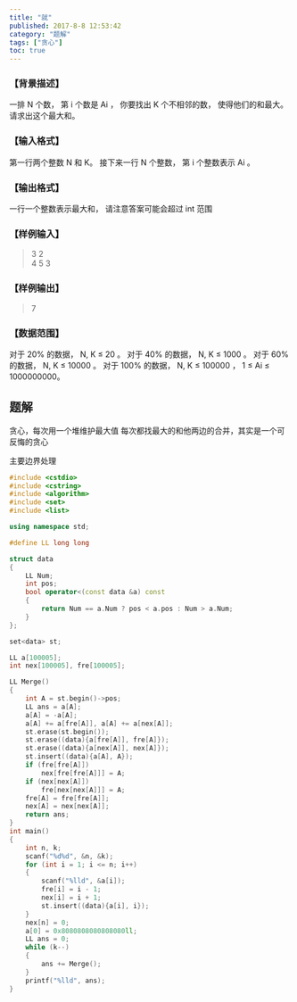 ```yaml
---
title: "就"
published: 2017-8-8 12:53:42
category: "题解"
tags: ["贪心"]
toc: true
---
```


### 【背景描述】

一排 N 个数， 第 i 个数是 Ai ， 你要找出 K 个不相邻的数， 使得他们的和最大。
请求出这个最大和。
<!--more-->
### 【输入格式】

第一行两个整数 N 和 K。
接下来一行 N 个整数， 第 i 个整数表示 Ai 。

### 【输出格式】

一行一个整数表示最大和， 请注意答案可能会超过 int 范围

### 【样例输入】
>3 2   
4 5 3  

### 【样例输出】
>7  

### 【数据范围】
对于 20% 的数据， N, K ≤ 20 。
对于 40% 的数据， N, K ≤ 1000 。
对于 60% 的数据， N, K ≤ 10000 。
对于 100% 的数据， N, K ≤ 100000 ， 1 ≤ Ai ≤ 1000000000。


## 题解

贪心，每次用一个堆维护最大值
每次都找最大的和他两边的合并，其实是一个可反悔的贪心

主要边界处理

```c++
#include <cstdio>
#include <cstring>
#include <algorithm>
#include <set>
#include <list>

using namespace std;

#define LL long long

struct data
{
    LL Num;
    int pos;
    bool operator<(const data &a) const
    {
        return Num == a.Num ? pos < a.pos : Num > a.Num;
    }
};

set<data> st;

LL a[100005];
int nex[100005], fre[100005];

LL Merge()
{
    int A = st.begin()->pos;
    LL ans = a[A];
    a[A] = -a[A];
    a[A] += a[fre[A]], a[A] += a[nex[A]];
    st.erase(st.begin());
    st.erase((data){a[fre[A]], fre[A]});
    st.erase((data){a[nex[A]], nex[A]});
    st.insert((data){a[A], A});
    if (fre[fre[A]])
        nex[fre[fre[A]]] = A;
    if (nex[nex[A]])
        fre[nex[nex[A]]] = A;
    fre[A] = fre[fre[A]];
    nex[A] = nex[nex[A]];
    return ans;
}
int main()
{
    int n, k;
    scanf("%d%d", &n, &k);
    for (int i = 1; i <= n; i++)
    {
        scanf("%lld", &a[i]);
        fre[i] = i - 1;
        nex[i] = i + 1;
        st.insert((data){a[i], i});
    }
    nex[n] = 0;
    a[0] = 0x8080808080808080ll;
    LL ans = 0;
    while (k--)
    {
        ans += Merge();
    }
    printf("%lld", ans);
}

```